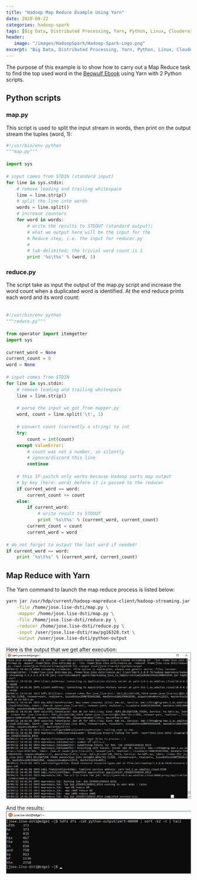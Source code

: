 ```yaml
---
title: "Hadoop Map Reduce Example Using Yarn"
date: 2020-09-22
categories: hadoop-spark
tags: [Big Data, Distributed Processing, Yarn, Python, Linux, Cloudera]
header: 
   image: "/images/HadoopSpark/Hadoop-Spark-Logo.png"
excerpt: "Big Data, Distributed Processing, Yarn, Python, Linux, Cloudera"
---
```


  

The purpose of this example is to show how to carry out a Map Reduce task to find the top used word in the [Beowulf Ebook](https://www.gutenberg.org/cache/epub/16328/pg16328.txt) using Yarn with 2 Python scripts. 

## Python scripts
### map.py
This script is used to split the input stream in words, then print on the output stream the tuples (word, 1): 

```python
#!/usr/bin/env python
"""map.py"""

import sys

# input comes from STDIN (standard input)
for line in sys.stdin:
    # remove leading and trailing whitespace
    line = line.strip()
    # split the line into words
    words = line.split()
    # increase counters
    for word in words:
        # write the results to STDOUT (standard output);
        # what we output here will be the input for the
        # Reduce step, i.e. the input for reducer.py
        #
        # tab-delimited; the trivial word count is 1
        print '%s\t%s' % (word, 1)

```

### reduce.py
The script take as input the output of the map.py script and increase the word count when a duplicated word is identified. 
At the end reduce prints each word and its word count:

```python

#!/usr/bin/env python
"""reduce.py"""

from operator import itemgetter
import sys

current_word = None
current_count = 0
word = None

# input comes from STDIN
for line in sys.stdin:
    # remove leading and trailing whitespace
    line = line.strip()

    # parse the input we got from mapper.py
    word, count = line.split('\t', 1)

    # convert count (currently a string) to int
    try:
        count = int(count)
    except ValueError:
        # count was not a number, so silently
        # ignore/discard this line
        continue

    # this IF-switch only works because Hadoop sorts map output
    # by key (here: word) before it is passed to the reducer
    if current_word == word:
        current_count += count
    else:
        if current_word:
            # write result to STDOUT
            print '%s\t%s' % (current_word, current_count)
        current_count = count
        current_word = word

# do not forget to output the last word if needed!
if current_word == word:
    print '%s\t%s' % (current_word, current_count)

``` 
 


## Map Reduce with Yarn
The Yarn command to launch the map reduce process is listed below: 
```bash
yarn jar /usr/hdp/current/hadoop-mapreduce-client/hadoop-streaming.jar \
	-file /home/jose.lise-dsti/map.py \
	-mapper /home/jose.lise-dsti/map.py \
	-file /home/jose.lise-dsti/reduce.py \
	-reducer /home/jose.lise-dsti/reduce.py \
	-input /user/jose.lise-dsti/raw/pg16328.txt \
	-output /user/jose.lise-dsti/python-output
```

Here is the output that we get after execution: 
![yarn command output](/images/HadoopSpark/YarnMapReduce.jpg "yarn command output")


And the results: 
![yarn results](/images/HadoopSpark/YarnMapReduceResults.jpg "yarn results")





	
